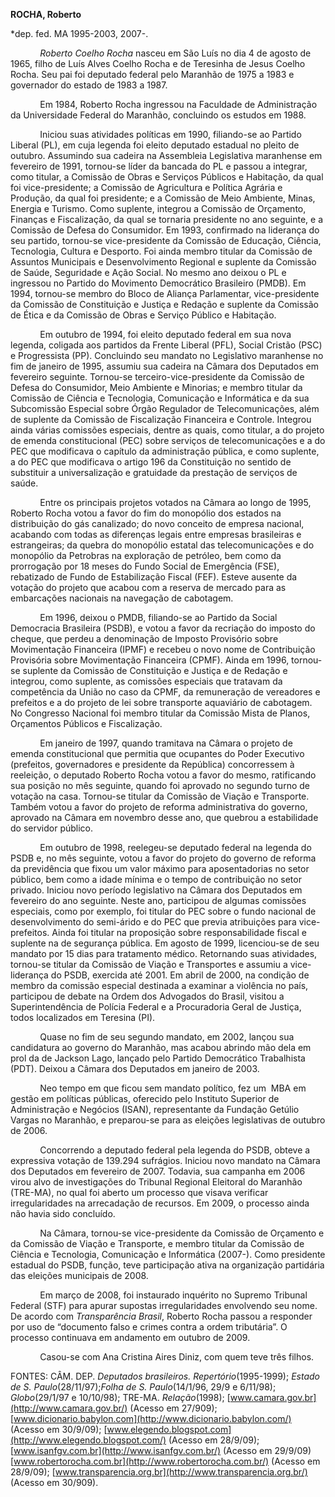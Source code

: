 **ROCHA, Roberto**

\*dep. fed. MA 1995-2003, 2007-.

            *Roberto Coelho Rocha* nasceu em São Luís no dia 4 de agosto
de 1965, filho de Luís Alves Coelho Rocha e de Teresinha de Jesus Coelho
Rocha. Seu pai foi deputado federal pelo Maranhão de 1975 a 1983 e
governador do estado de 1983 a 1987.

            Em 1984, Roberto Rocha ingressou na Faculdade de
Administração da Universidade Federal do Maranhão, concluindo os estudos
em 1988.

            Iniciou suas atividades políticas em 1990, filiando-se ao
Partido Liberal (PL), em cuja legenda foi eleito deputado estadual no
pleito de outubro. Assumindo sua cadeira na Assembleia Legislativa
maranhense em fevereiro de 1991, tornou-se líder da bancada do PL e
passou a integrar, como titular, a Comissão de Obras e Serviços Públicos
e Habitação, da qual foi vice-presidente; a Comissão de Agricultura e
Política Agrária e Produção, da qual foi presidente; e a Comissão de
Meio Ambiente, Minas, Energia e Turismo. Como suplente, integrou a
Comissão de Orçamento, Finanças e Fiscalização, da qual se tornaria
presidente no ano seguinte, e a Comissão de Defesa do Consumidor. Em
1993, confirmado na liderança do seu partido, tornou-se vice-presidente
da Comissão de Educação, Ciência, Tecnologia, Cultura e Desporto. Foi
ainda membro titular da Comissão de Assuntos Municipais e
Desenvolvimento Regional e suplente da Comissão de Saúde, Seguridade e
Ação Social. No mesmo ano deixou o PL e ingressou no Partido do
Movimento Democrático Brasileiro (PMDB). Em 1994, tornou-se membro do
Bloco de Aliança Parlamentar, vice-presidente da Comissão de
Constituição e Justiça e Redação e suplente da Comissão de Ética e da
Comissão de Obras e Serviço Público e Habitação.

            Em outubro de 1994, foi eleito deputado federal em sua nova
legenda, coligada aos partidos da Frente Liberal (PFL), Social Cristão
(PSC) e Progressista (PP). Concluindo seu mandato no Legislativo
maranhense no fim de janeiro de 1995, assumiu sua cadeira na Câmara dos
Deputados em fevereiro seguinte. Tornou-se terceiro-vice-presidente da
Comissão de Defesa do Consumidor, Meio Ambiente e Minorias; e membro
titular da Comissão de Ciência e Tecnologia, Comunicação e Informática e
da sua Subcomissão Especial sobre Órgão Regulador de Telecomunicações,
além de suplente da Comissão de Fiscalização Financeira e Controle.
Integrou ainda várias comissões especiais, dentre as quais, como
titular, a do projeto de emenda constitucional (PEC) sobre serviços de
telecomunicações e a do PEC que modificava o capítulo da administração
pública, e como suplente, a do PEC que modificava o artigo 196 da
Constituição no sentido de substituir a universalização e gratuidade da
prestação de serviços de saúde.

            Entre os principais projetos votados na Câmara ao longo de
1995, Roberto Rocha votou a favor do fim do monopólio dos estados na
distribuição do gás canalizado; do novo conceito de empresa nacional,
acabando com todas as diferenças legais entre empresas brasileiras e
estrangeiras; da quebra do monopólio estatal das telecomunicações e do
monopólio da Petrobras na exploração de petróleo, bem como da
prorrogação por 18 meses do Fundo Social de Emergência (FSE), rebatizado
de Fundo de Estabilização Fiscal (FEF). Esteve ausente da votação do
projeto que acabou com a reserva de mercado para as embarcações
nacionais na navegação de cabotagem.

            Em 1996, deixou o PMDB, filiando-se ao Partido da Social
Democracia Brasileira (PSDB), e votou a favor da recriação do imposto do
cheque, que perdeu a denominação de Imposto Provisório sobre
Movimentação Financeira (IPMF) e recebeu o novo nome de Contribuição
Provisória sobre Movimentação Financeira (CPMF). Ainda em 1996,
tornou-se suplente da Comissão de Constituição e Justiça e de Redação e
integrou, como suplente, as comissões especiais que tratavam da
competência da União no caso da CPMF, da remuneração de vereadores e
prefeitos e a do projeto de lei sobre transporte aquaviário de
cabotagem. No Congresso Nacional foi membro titular da Comissão Mista de
Planos, Orçamentos Públicos e Fiscalização.

            Em janeiro de 1997, quando tramitava na Câmara o projeto de
emenda constitucional que permitia que ocupantes do Poder Executivo
(prefeitos, governadores e presidente da República) concorressem à
reeleição, o deputado Roberto Rocha votou a favor do mesmo, ratificando
sua posição no mês seguinte, quando foi aprovado no segundo turno de
votação na casa. Tornou-se titular da Comissão de Viação e Transporte.
Também votou a favor do projeto de reforma administrativa do governo,
aprovado na Câmara em novembro desse ano, que quebrou a estabilidade do
servidor público.

            Em outubro de 1998, reelegeu-se deputado federal na legenda
do PSDB e, no mês seguinte, votou a favor do projeto do governo de
reforma da previdência que fixou um valor máximo para aposentadorias no
setor público, bem como a idade mínima e o tempo de contribuição no
setor privado. Iniciou novo período legislativo na Câmara dos Deputados
em fevereiro do ano seguinte. Neste ano, participou de algumas comissões
especiais, como por exemplo, foi titular do PEC sobre o fundo nacional
de desenvolvimento do semi-árido e do PEC que previa atribuições para
vice-prefeitos. Ainda foi titular na proposição sobre responsabilidade
fiscal e suplente na de segurança pública. Em agosto de 1999,
licenciou-se de seu mandato por 15 dias para tratamento médico.
Retornando suas atividades, tornou-se titular da Comissão de Viação e
Transportes e assumiu a vice-liderança do PSDB, exercida até 2001. Em
abril de 2000, na condição de membro da comissão especial destinada a
examinar a violência no país, participou de debate na Ordem dos
Advogados do Brasil, visitou a Superintendência de Polícia Federal e a
Procuradoria Geral de Justiça, todos localizados em Teresina (PI). 

            Quase no fim de seu segundo mandato, em 2002, lançou sua
candidatura ao governo do Maranhão, mas acabou abrindo mão dela em prol
da de Jackson Lago, lançado pelo Partido Democrático Trabalhista (PDT).
Deixou a Câmara dos Deputados em janeiro de 2003.

            Neo tempo em que ficou sem mandato político, fez um  MBA em
gestão em políticas públicas, oferecido pelo Instituto Superior de
Administração e Negócios (ISAN), representante da Fundação Getúlio
Vargas no Maranhão, e preparou-se para as eleições legislativas de
outubro de 2006.

            Concorrendo a deputado federal pela legenda do PSDB, obteve
a expressiva votação de 139.294 sufrágios. Iniciou novo mandato na
Câmara dos Deputados em fevereiro de 2007. Todavia, sua campanha em 2006
virou alvo de investigações do Tribunal Regional Eleitoral do Maranhão
(TRE-MA), no qual foi aberto um processo que visava verificar
irregularidades na arrecadação de recursos. Em 2009, o processo ainda
não havia sido concluído.

            Na Câmara, tornou-se vice-presidente da Comissão de
Orçamento e da Comissão de Viação e Transporte, e membro titular da
Comissão de Ciência e Tecnologia, Comunicação e Informática (2007-).
Como presidente estadual do PSDB, função, teve participação ativa na
organização partidária das eleições municipais de 2008. 

            Em março de 2008, foi instaurado inquérito no Supremo
Tribunal Federal (STF) para apurar supostas irregularidades envolvendo
seu nome. De acordo com *Transparência Brasil*, Roberto Rocha passou a
responder por uso de “documento falso e crimes contra a ordem
tributária”. O processo continuava em andamento em outubro de 2009. 

            Casou-se com Ana Cristina Aires Diniz, com quem teve três
filhos.

FONTES: CÂM. DEP. *Deputados brasileiros. Repertório*(1995-1999);
*Estado de S. Paulo*(28/11/97);*Folha de S. Paulo*(14/1/96, 29/9 e
6/11/98); *Globo*(29/1/97 e 10/10/98); TRE-MA. *Relação*(1998);
[www.camara.gov.br](http://www.camara.gov.br/) (Acesso em 27/909);
[www.dicionario.babylon.com](http://www.dicionario.babylon.com/) (Acesso
em 30/9/09);
[www.elegendo.blogspot.com](http://www.elegendo.blogspot.com/) (Acesso
em 28/9/09); [www.isanfgv.com.br](http://www.isanfgv.com.br/) (Acesso em
29/9/09) [www.robertorocha.com.br](http://www.robertorocha.com.br/)
(Acesso em 28/9/09);
[www.transparencia.org.br](http://www.transparencia.org.br/) (Acesso em
30/909).

 
